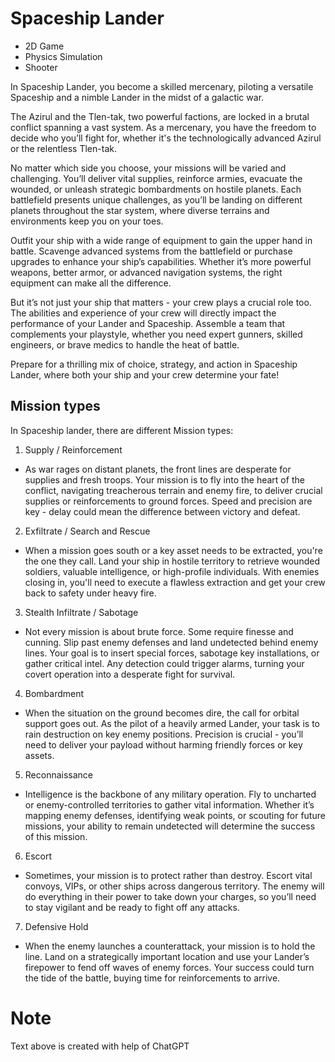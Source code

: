 # Spaceship Lander

- 2D Game
- Physics Simulation
- Shooter

In Spaceship Lander, you become a skilled mercenary, piloting a versatile Spaceship and a nimble Lander in the midst of a galactic war.

The Azirul and the Tlen-tak, two powerful factions, are locked in a brutal conflict spanning a vast system. As a mercenary, you have the freedom to decide who you’ll fight for, whether it's the technologically advanced Azirul or the relentless Tlen-tak.

No matter which side you choose, your missions will be varied and challenging. You’ll deliver vital supplies, reinforce armies, evacuate the wounded, or unleash strategic bombardments on hostile planets. Each battlefield presents unique challenges, as you’ll be landing on different planets throughout the star system, where diverse terrains and environments keep you on your toes.

Outfit your ship with a wide range of equipment to gain the upper hand in battle. Scavenge advanced systems from the battlefield or purchase upgrades to enhance your ship’s capabilities. Whether it’s more powerful weapons, better armor, or advanced navigation systems, the right equipment can make all the difference.

But it’s not just your ship that matters - your crew plays a crucial role too. The abilities and experience of your crew will directly impact the performance of your Lander and Spaceship. Assemble a team that complements your playstyle, whether you need expert gunners, skilled engineers, or brave medics to handle the heat of battle.

Prepare for a thrilling mix of choice, strategy, and action in Spaceship Lander, where both your ship and your crew determine your fate!


## Mission types

In Spaceship lander, there are different Mission types:

1. Supply / Reinforcement
- As war rages on distant planets, the front lines are desperate for supplies and fresh troops. Your mission is to fly into the heart of the conflict, navigating treacherous terrain and enemy fire, to deliver crucial supplies or reinforcements to ground forces. Speed and precision are key - delay could mean the difference between victory and defeat.

2. Exfiltrate / Search and Rescue
- When a mission goes south or a key asset needs to be extracted, you're the one they call. Land your ship in hostile territory to retrieve wounded soldiers, valuable intelligence, or high-profile individuals. With enemies closing in, you'll need to execute a flawless extraction and get your crew back to safety under heavy fire.

3. Stealth Infiltrate / Sabotage
- Not every mission is about brute force. Some require finesse and cunning. Slip past enemy defenses and land undetected behind enemy lines. Your goal is to insert special forces, sabotage key installations, or gather critical intel. Any detection could trigger alarms, turning your covert operation into a desperate fight for survival.

4. Bombardment
- When the situation on the ground becomes dire, the call for orbital support goes out. As the pilot of a heavily armed Lander, your task is to rain destruction on key enemy positions. Precision is crucial - you’ll need to deliver your payload without harming friendly forces or key assets.

5. Reconnaissance
- Intelligence is the backbone of any military operation. Fly to uncharted or enemy-controlled territories to gather vital information. Whether it’s mapping enemy defenses, identifying weak points, or scouting for future missions, your ability to remain undetected will determine the success of this mission.

6. Escort
- Sometimes, your mission is to protect rather than destroy. Escort vital convoys, VIPs, or other ships across dangerous territory. The enemy will do everything in their power to take down your charges, so you’ll need to stay vigilant and be ready to fight off any attacks.

7. Defensive Hold
- When the enemy launches a counterattack, your mission is to hold the line. Land on a strategically important location and use your Lander’s firepower to fend off waves of enemy forces. Your success could turn the tide of the battle, buying time for reinforcements to arrive.


# Note
Text above is created with help of ChatGPT